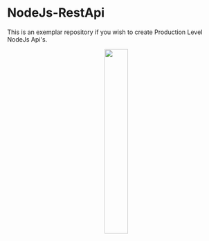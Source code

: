 # NodeJs-RestApi
This is an exemplar repository if you wish to create Production Level NodeJs Api's.
<p align="center" width="100%">
    <img width="33%" src="https://banner2.cleanpng.com/20180425/jrw/kisspng-node-js-javascript-web-application-express-js-comp-5ae0f84e2a4242.1423638015246930701731.jpg">
</p>

